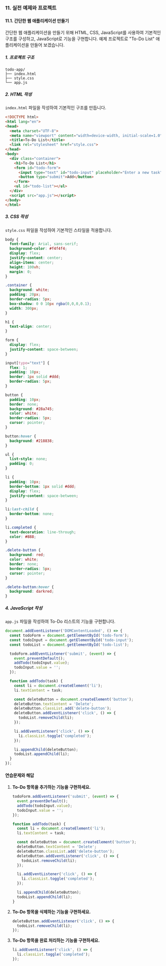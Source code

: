### 11. 실전 예제와 프로젝트

#### 11.1. 간단한 웹 애플리케이션 만들기

간단한 웹 애플리케이션을 만들기 위해 HTML, CSS, JavaScript를 사용하여 기본적인 구조를 구성하고, JavaScript로 기능을 구현합니다. 예제 프로젝트로 "To-Do List" 애플리케이션을 만들어 보겠습니다.

##### 1. 프로젝트 구조

```
todo-app/
├── index.html
├── style.css
└── app.js
```

##### 2. HTML 작성

`index.html` 파일을 작성하여 기본적인 구조를 만듭니다.

```html
<!DOCTYPE html>
<html lang="en">
<head>
  <meta charset="UTF-8">
  <meta name="viewport" content="width=device-width, initial-scale=1.0">
  <title>To-Do List</title>
  <link rel="stylesheet" href="style.css">
</head>
<body>
  <div class="container">
    <h1>To-Do List</h1>
    <form id="todo-form">
      <input type="text" id="todo-input" placeholder="Enter a new task" required>
      <button type="submit">Add</button>
    </form>
    <ul id="todo-list"></ul>
  </div>
  <script src="app.js"></script>
</body>
</html>
```

##### 3. CSS 작성

`style.css` 파일을 작성하여 기본적인 스타일을 적용합니다.

```css
body {
  font-family: Arial, sans-serif;
  background-color: #f4f4f4;
  display: flex;
  justify-content: center;
  align-items: center;
  height: 100vh;
  margin: 0;
}

.container {
  background: white;
  padding: 20px;
  border-radius: 5px;
  box-shadow: 0 0 10px rgba(0,0,0,0.1);
  width: 300px;
}

h1 {
  text-align: center;
}

form {
  display: flex;
  justify-content: space-between;
}

input[type="text"] {
  flex: 1;
  padding: 10px;
  border: 1px solid #ddd;
  border-radius: 5px;
}

button {
  padding: 10px;
  border: none;
  background: #28a745;
  color: white;
  border-radius: 5px;
  cursor: pointer;
}

button:hover {
  background: #218838;
}

ul {
  list-style: none;
  padding: 0;
}

li {
  padding: 10px;
  border-bottom: 1px solid #ddd;
  display: flex;
  justify-content: space-between;
}

li:last-child {
  border-bottom: none;
}

li.completed {
  text-decoration: line-through;
  color: #888;
}

.delete-button {
  background: red;
  color: white;
  border: none;
  border-radius: 5px;
  cursor: pointer;
}

.delete-button:hover {
  background: darkred;
}
```

##### 4. JavaScript 작성

`app.js` 파일을 작성하여 To-Do 리스트의 기능을 구현합니다.

```javascript
document.addEventListener('DOMContentLoaded', () => {
  const todoForm = document.getElementById('todo-form');
  const todoInput = document.getElementById('todo-input');
  const todoList = document.getElementById('todo-list');

  todoForm.addEventListener('submit', (event) => {
    event.preventDefault();
    addTodo(todoInput.value);
    todoInput.value = '';
  });

  function addTodo(task) {
    const li = document.createElement('li');
    li.textContent = task;

    const deleteButton = document.createElement('button');
    deleteButton.textContent = 'Delete';
    deleteButton.classList.add('delete-button');
    deleteButton.addEventListener('click', () => {
      todoList.removeChild(li);
    });

    li.addEventListener('click', () => {
      li.classList.toggle('completed');
    });

    li.appendChild(deleteButton);
    todoList.appendChild(li);
  }
});
```

#### 연습문제와 해답

1. **To-Do 항목을 추가하는 기능을 구현하세요.**

   ```javascript
   todoForm.addEventListener('submit', (event) => {
     event.preventDefault();
     addTodo(todoInput.value);
     todoInput.value = '';
   });

   function addTodo(task) {
     const li = document.createElement('li');
     li.textContent = task;

     const deleteButton = document.createElement('button');
     deleteButton.textContent = 'Delete';
     deleteButton.classList.add('delete-button');
     deleteButton.addEventListener('click', () => {
       todoList.removeChild(li);
     });

     li.addEventListener('click', () => {
       li.classList.toggle('completed');
     });

     li.appendChild(deleteButton);
     todoList.appendChild(li);
   }
   ```

2. **To-Do 항목을 삭제하는 기능을 구현하세요.**

   ```javascript
   deleteButton.addEventListener('click', () => {
     todoList.removeChild(li);
   });
   ```

3. **To-Do 항목을 완료 처리하는 기능을 구현하세요.**

   ```javascript
   li.addEventListener('click', () => {
     li.classList.toggle('completed');
   });
   ```
